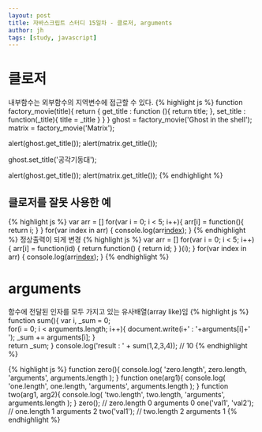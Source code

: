 ```yaml
---
layout: post
title: 자바스크립트 스터디 15일차 - 클로저, arguments
author: jh
tags: [study, javascript]
---
```

# 클로저
내부함수는 외부함수의 지역변수에 접근할 수 있다.
{% highlight js %}
function factory_movie(title){
    return {
        get_title : function (){
            return title;
        },
        set_title : function(_title){
            title = _title
        }
    }
}
ghost = factory_movie('Ghost in the shell');
matrix = factory_movie('Matrix');
 
alert(ghost.get_title());
alert(matrix.get_title());
 
ghost.set_title('공각기동대');
 
alert(ghost.get_title());
alert(matrix.get_title());
{% endhighlight %}

## 클로저를 잘못 사용한 예
{% highlight js %}
var arr = []
for(var i = 0; i < 5; i++){
    arr[i] = function(){
        return i;
    }
}
for(var index in arr) {
    console.log(arr[index]());
}
{% endhighlight %}
정상출력이 되게 변경
{% highlight js %}
var arr = []
for(var i = 0; i < 5; i++){
    arr[i] = function(id) {
        return function() {
            return id;
        }
    }(i);
}
for(var index in arr) {
    console.log(arr[index]());
}
{% endhighlight %}

# arguments
함수에 전달된 인자를 모두 가지고 있는 유사배열(array like)임
{% highlight js %}
function sum(){
    var i, _sum = 0;    
    for(i = 0; i < arguments.length; i++){
        document.write(i+' : '+arguments[i]+'<br />');
        _sum += arguments[i];
    }   
    return _sum;
}
console.log('result : ' + sum(1,2,3,4)); // 10
{% endhighlight %}

{% highlight js %}
function zero(){
    console.log(
        'zero.length', zero.length,
        'arguments', arguments.length
    );
}
function one(arg1){
    console.log(
        'one.length', one.length,
        'arguments', arguments.length
    );
}
function two(arg1, arg2){
    console.log(
        'two.length', two.length,
        'arguments', arguments.length
    );
}
zero(); // zero.length 0 arguments 0 
one('val1', 'val2');  // one.length 1 arguments 2 
two('val1');  // two.length 2 arguments 1
{% endhighlight %}
